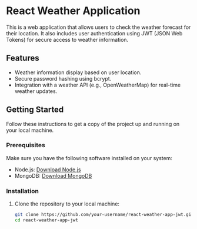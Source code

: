 # React Weather Application 

This is a web application that allows users to check the weather forecast for their location. It also includes user authentication using JWT (JSON Web Tokens) for secure access to weather information.

## Features

- Weather information display based on user location.
- Secure password hashing using bcrypt.
- Integration with a weather API (e.g., OpenWeatherMap) for real-time weather updates.

## Getting Started

Follow these instructions to get a copy of the project up and running on your local machine.

### Prerequisites

Make sure you have the following software installed on your system:

- Node.js: [Download Node.js](https://nodejs.org/)
- MongoDB: [Download MongoDB](https://www.mongodb.com/try/download/community)

### Installation

1. Clone the repository to your local machine:

   ```bash
   git clone https://github.com/your-username/react-weather-app-jwt.git
   cd react-weather-app-jwt
